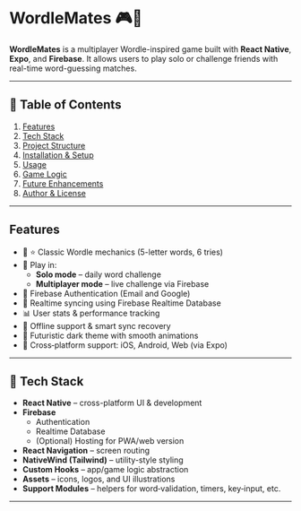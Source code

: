 # WordleMates 🎮🧠

**WordleMates** is a multiplayer Wordle-inspired game built with **React Native**, **Expo**, and **Firebase**. It allows users to play solo or challenge friends with real-time word-guessing matches.

---
## 🔹 Table of Contents
1. [Features](#features)  
2. [Tech Stack](#tech-stack)  
3. [Project Structure](#project-structure)  
4. [Installation & Setup](#installation--setup)  
5. [Usage](#usage)  
6. [Game Logic](#game-logic)  
8. [Future Enhancements](#future-enhancements)  
9. [Author & License](#author--license)

---
##  Features
- 🧩 ⭐ Classic Wordle mechanics (5-letter words, 6 tries)  
- 👥 Play in:  
  - **Solo mode** – daily word challenge  
  - **Multiplayer mode** – live challenge via Firebase  
- 🔐 Firebase Authentication (Email and Google)  
- 📶 Realtime syncing using Firebase Realtime Database  
- 📊 User stats & performance tracking  
- 💾 Offline support & smart sync recovery  
- 🎨 Futuristic dark theme with smooth animations  
- 📱 Cross‑platform support: iOS, Android, Web (via Expo)

---
## 🔹 Tech Stack
- **React Native** – cross-platform UI & development  
- **Firebase**  
  - Authentication  
  - Realtime Database  
  - (Optional) Hosting for PWA/web version  
- **React Navigation** – screen routing  
- **NativeWind (Tailwind)** – utility-style styling  
- **Custom Hooks** – app/game logic abstraction  
- **Assets** – icons, logos, and UI illustrations  
- **Support Modules** – helpers for word‐validation, timers, key‑input, etc.


---


